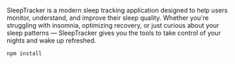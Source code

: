 SleepTracker is a modern sleep tracking application designed to help users monitor, understand, and improve their sleep quality. Whether you're struggling with insomnia, optimizing recovery, or just curious about your sleep patterns — SleepTracker gives you the tools to take control of your nights and wake up refreshed.

```js
npm install
```